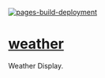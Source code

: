 [![pages-build-deployment](https://github.com/dudushy/weather/actions/workflows/pages/pages-build-deployment/badge.svg?branch=main)](https://github.com/dudushy/weather/actions/workflows/pages/pages-build-deployment)

# [weather](https://github.com/dudushy/weather/)
Weather Display.
